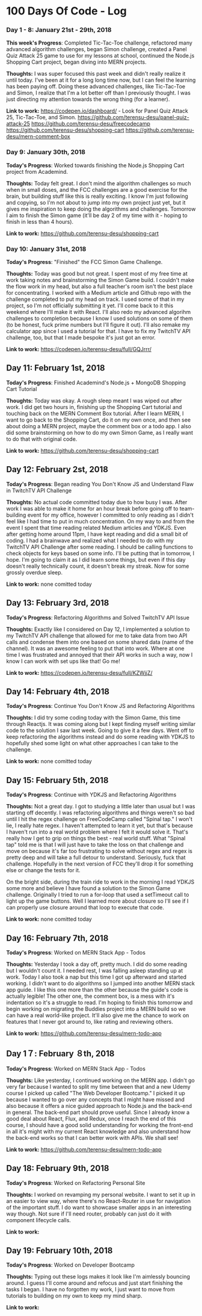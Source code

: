# 100 Days Of Code - Log

### Day 1 - 8: January 21st - 29th, 2018

**This week's Progress**: Completed Tic-Tac-Toe challenge, refactored many advanced algorithm challenges, began Simon challenge, created a Panel Quiz Attack 25 game to use for my lessons at school, continued the Node.js Shopping Cart project, began diving into MERN projects.

**Thoughts:** I was super focused this past week and didn't really realize it until today. I've been at it for a long long time now, but I can feel the learning has been paying off. Doing these advanced challenges, like Tic-Tac-Toe and Simon, I realize that I'm a lot better off than I previously thought. I was just directing my attention towards the wrong thing (for a learner).

**Link to work:** https://codepen.io/dashboard/ - Look for Panel Quiz Attack 25, Tic-Tac-Toe, and Simon.
https://github.com/terensu-desu/panel-quiz-attack-25
https://github.com/terensu-desu/freecodecamp
https://github.com/terensu-desu/shopping-cart
https://github.com/terensu-desu/mern-comment-box

### Day 9: January 30th, 2018

**Today's Progress**: Worked towards finishing the Node.js Shopping Cart project from Academind.

**Thoughts:** Today felt great. I don't mind the algorithm challenges so much when in small doses, and the FCC challenges are a good exercise for the brain, but building stuff like this is really exciting. I know I'm just following and copying, so I'm not about to jump into my own project just yet, but it gives me inspiration to keep doing the algorithms and challenges. Tomorrow I aim to finish the Simon game (it'll be day 2 of my time with it - hoping to finish in less than 4 hours).

**Link to work:** https://github.com/terensu-desu/shopping-cart

### Day 10: January 31st, 2018

**Today's Progress**: "Finished" the FCC Simon Game Challenge.

**Thoughts:** Today was good but not great. I spent most of my free time at work taking notes and brainstorming the Simon Game build. I couldn't make the flow work in my head, but also a full teacher's room isn't the best place for concentrating. I worked with a Medium article and Github repo with the challenge completed to put my head on track. I used some of that in my project, so I'm not officially submitting it yet. I'll come back to it this weekend where I'll make it with React. I'll also redo my advanced algorihm challenges to completion because I know I used solutions on some of them (to be honest, fuck prime numbers but I'll figure it out). I'll also remake my calculator app since I used a tutorial for that. I have to fix my TwitchTV API challenge, too, but that I made bespoke it's just got an error.

**Link to work:** https://codepen.io/terensu-desu/full/GQJrrr/

## Day 11: February 1st, 2018

**Today's Progress**: Finished Academind's Node.js + MongoDB Shopping Cart Tutorial

**Thoughts:** Today was okay. A rough sleep meant I was wiped out after work. I did get two hours in, finishing up the Shopping Cart tutorial and touching back on the MERN Comment Box tutorial. After I learn MERN, I want to go back to the Shopping Cart, do it on my own once, and then see about doing a MERN project, maybe the comment box or a todo app. I also did some brainstorming on how to do my own Simon Game, as I really want to do that with original code.

**Link to work:** https://github.com/terensu-desu/shopping-cart

## Day 12: February 2st, 2018

**Today's Progress**: Began reading You Don't Know JS and Understand Flaw in TwitchTV API Challenge

**Thoughts:** No actual code committed today due to how busy I was. After work I was able to make it home for an hour break before going off to team-building event for my office, however I committed to only reading as I didn't feel like I had time to put in much concentration. On my way to and from the event I spent that time reading related Medium articles and YDKJS. Even after getting home around 11pm, I have kept reading and did a small bit of coding. I had a brainwave and realized what I needed to do with my TwitchTV API Challenge after some reading. I should be calling functions to check objects for keys based on some info. I'll be putting that in tomorrow, I hope. I'm going to claim it as I did learn some things, but even if this day doesn't really technically count, it doesn't break my streak. Now for some grossly overdue sleep.

**Link to work:** none comitted today

## Day 13: February 3rd, 2018

**Today's Progress**: Refactoring Algorithms and Solved TwitchTV API Issue

**Thoughts:** Exactly like I considered on Day 12, I implemented a solution to my TwitchTV API challenge that allowed for me to take data from two API calls and condense them into one based on some shared data (name of the channel). It was an awesome feeling to put that into work. Where at one time I was frustrated and annoyed that their API works in such a way, now I know I can work with set ups like that! Go me!

**Link to work:** https://codepen.io/terensu-desu/full/KZWjjZ/

## Day 14: February 4th, 2018

**Today's Progress**: Continue You Don't Know JS and Refactoring Algorithms

**Thoughts:** I did try some coding today with the Simon Game, this time through Reactjs. It was coming along but I kept finding myself writing similar code to the solution I saw last week. Going to give it a few days. Went off to keep refactoring the algorithms instead and do some reading with YDKJS to hopefully shed some light on what other approaches I can take to the challenge.

**Link to work:** none comitted today

## Day 15: February 5th, 2018

**Today's Progress**: Continue with YDKJS and Refactoring Algorithms

**Thoughts:** Not a great day. I got to studying a little later than usual but I was starting off decently. I was refactoring algorithms and things weren't so bad until I hit the regex challenge on FreeCodeCamp called "Spinal tap." I won't lie, I really hate regex. I haven't attempted to learn it yet, but that's because I haven't run into a real world problem where I felt it would solve it. That's really how I get to grip on things the best - real world stuff. What "Spinal tap" told me is that I will just have to take the loss on that challenge and move on because it's far too frustrating to solve without regex and regex is pretty deep and will take a full detour to understand. Seriously, fuck that challenge. Hopefully in the next version of FCC they'll drop it for something else or change the tests for it. 

On the bright side, during the train ride to work in the morning I read YDKJS some more and believe I have found a solution to the Simon Game challenge. Originally I tried to run a for-loop that used a setTimeout call to light up the game buttons. Well I learned more about closure so I'll see if I can properly use closure around that loop to execute that code.

**Link to work:** none comitted today

## Day 16: February 7th, 2018

**Today's Progress**: Worked on MERN Stack App - Todos

**Thoughts:** Yesterday I took a day off, pretty much. I did do some reading but I wouldn't count it. I needed rest, I was falling asleep standing up at work. Today I also took a nap but this time I got up afterward and started working. I didn't want to do algorithms so I jumped into another MERN stack app guide. I like this one more than the other because the guide's code is actually legible! The other one, the comment box, is a mess with it's indentation so it's a struggle to read. I'm hoping to finish this tomorrow and begin working on migrating the Buddies project into a MERN build so we can have a real world-like project. It'll also give me the chance to work on features that I never got around to, like rating and reviewing others.

**Link to work:** https://github.com/terensu-desu/mern-todo-app

## Day 1７: February ８th, 2018

**Today's Progress**: Worked on MERN Stack App - Todos

**Thoughts:** Like yesterday, I continued working on the MERN app. I didn't go very far because I wanted to split my time between that and a new Udemy course I picked up called "The Web Developer Bootcamp." I picked it up because I wanted to go over any concepts that I might have missed and also because it offers a nice guided approach to Node.js and the back-end in general. The back-end part should prove useful. Since I already know a good deal about React, Flux, and Redux, once I reach the end of this course, I should have a good solid understanding for working the front-end in all it's might with my current React knowledge and also understand how the back-end works so that I can better work with APIs. We shall see!

**Link to work:** https://github.com/terensu-desu/mern-todo-app

## Day 18: February 9th, 2018

**Today's Progress**: Worked on Refactoring Personal Site

**Thoughts:** I worked on revamping my personal website. I want to set it up in an easier to view way, where there's no React-Router in use for navigation of the important stuff. I do want to showcase smaller apps in an interesting way though. Not sure if I'll need router, probably can just do it with component lifecycle calls.

**Link to work:** 

## Day 19: February 10th, 2018

**Today's Progress**: Worked on Developer Bootcamp

**Thoughts:** Typing out these logs makes it look like I'm aimlessly bouncing around. I guess I'll come around and refocus and just start finishing the tasks I began. I have no forgotten my work, I just want to move from tutorials to building on my own to keep my mind sharp.

**Link to work:** 
